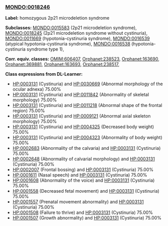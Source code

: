 
### [MONDO:0018246](http://purl.obolibrary.org/obo/MONDO_0018246)
**Label:** homozygous 2p21 microdeletion syndrome

**Subclasses:** [MONDO:0015583](http://purl.obolibrary.org/obo/MONDO_0015583) (2p21 microdeletion syndrome), [MONDO:0018245](http://purl.obolibrary.org/obo/MONDO_0018245) (2p21 microdeletion syndrome without cystinuria), [MONDO:0011669](http://purl.obolibrary.org/obo/MONDO_0011669) (hypotonia-cystinuria syndrome), [MONDO:0016539](http://purl.obolibrary.org/obo/MONDO_0016539) (atypical hypotonia-cystinuria syndrome), [MONDO:0016538](http://purl.obolibrary.org/obo/MONDO_0016538) (hypotonia-cystinuria syndrome type 1), 

**Corr. equiv. classes:** [OMIM:606407](http://purl.obolibrary.org/obo/OMIM_606407), [Orphanet:238523](http://www.orpha.net/ORDO/Orphanet_238523), [Orphanet:163690](http://www.orpha.net/ORDO/Orphanet_163690), [Orphanet:369881](http://www.orpha.net/ORDO/Orphanet_369881), [Orphanet:163693](http://www.orpha.net/ORDO/Orphanet_163693), [Orphanet:238517](http://www.orpha.net/ORDO/Orphanet_238517), 

**Class expressions from DL-Learner:**

- [HP:0003131](http://purl.obolibrary.org/obo/HP_0003131) (Cystinuria) and [HP:0030669](http://purl.obolibrary.org/obo/HP_0030669) (Abnormal morphology of the ocular adnexa) 75.00%
- [HP:0003131](http://purl.obolibrary.org/obo/HP_0003131) (Cystinuria) and [HP:0011842](http://purl.obolibrary.org/obo/HP_0011842) (Abnormality of skeletal morphology) 75.00%
- [HP:0003131](http://purl.obolibrary.org/obo/HP_0003131) (Cystinuria) and [HP:0011218](http://purl.obolibrary.org/obo/HP_0011218) (Abnormal shape of the frontal region) 75.00%
- [HP:0003131](http://purl.obolibrary.org/obo/HP_0003131) (Cystinuria) and [HP:0009121](http://purl.obolibrary.org/obo/HP_0009121) (Abnormal axial skeleton morphology) 75.00%
- [HP:0003131](http://purl.obolibrary.org/obo/HP_0003131) (Cystinuria) and [HP:0004325](http://purl.obolibrary.org/obo/HP_0004325) (Decreased body weight) 75.00%
- [HP:0003131](http://purl.obolibrary.org/obo/HP_0003131) (Cystinuria) and [HP:0004323](http://purl.obolibrary.org/obo/HP_0004323) (Abnormality of body weight) 75.00%
- [HP:0002683](http://purl.obolibrary.org/obo/HP_0002683) (Abnormality of the calvaria) and [HP:0003131](http://purl.obolibrary.org/obo/HP_0003131) (Cystinuria) 75.00%
- [HP:0002648](http://purl.obolibrary.org/obo/HP_0002648) (Abnormality of calvarial morphology) and [HP:0003131](http://purl.obolibrary.org/obo/HP_0003131) (Cystinuria) 75.00%
- [HP:0002007](http://purl.obolibrary.org/obo/HP_0002007) (Frontal bossing) and [HP:0003131](http://purl.obolibrary.org/obo/HP_0003131) (Cystinuria) 75.00%
- [HP:0001611](http://purl.obolibrary.org/obo/HP_0001611) (Nasal speech) and [HP:0003131](http://purl.obolibrary.org/obo/HP_0003131) (Cystinuria) 75.00%
- [HP:0001608](http://purl.obolibrary.org/obo/HP_0001608) (Abnormality of the voice) and [HP:0003131](http://purl.obolibrary.org/obo/HP_0003131) (Cystinuria) 75.00%
- [HP:0001558](http://purl.obolibrary.org/obo/HP_0001558) (Decreased fetal movement) and [HP:0003131](http://purl.obolibrary.org/obo/HP_0003131) (Cystinuria) 75.00%
- [HP:0001557](http://purl.obolibrary.org/obo/HP_0001557) (Prenatal movement abnormality) and [HP:0003131](http://purl.obolibrary.org/obo/HP_0003131) (Cystinuria) 75.00%
- [HP:0001508](http://purl.obolibrary.org/obo/HP_0001508) (Failure to thrive) and [HP:0003131](http://purl.obolibrary.org/obo/HP_0003131) (Cystinuria) 75.00%
- [HP:0001507](http://purl.obolibrary.org/obo/HP_0001507) (Growth abnormality) and [HP:0003131](http://purl.obolibrary.org/obo/HP_0003131) (Cystinuria) 75.00%


